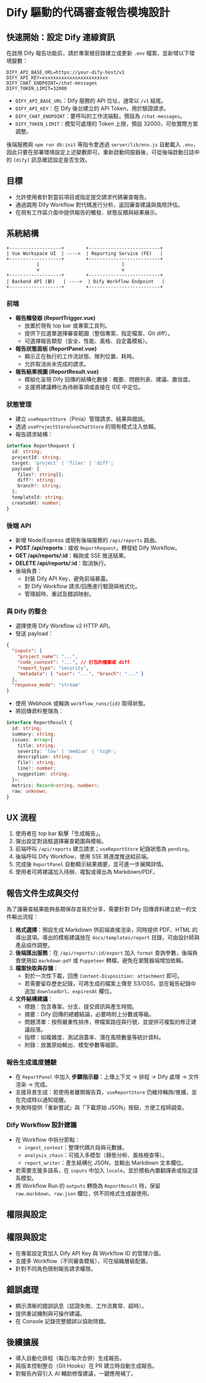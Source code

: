 # Dify 驅動的代碼審查報告模塊設計

## 快速開始：設定 Dify 連線資訊

在啟用 Dify 報告功能前，請於專案根目錄建立或更新 `.env` 檔案，並新增以下環境變數：

```
DIFY_API_BASE_URL=https://your-dify-host/v1
DIFY_API_KEY=xxxxxxxxxxxxxxxxxxxxxxxx
DIFY_CHAT_ENDPOINT=/chat-messages
DIFY_TOKEN_LIMIT=32000
```

* `DIFY_API_BASE_URL`：Dify 服務的 API 位址，通常以 `/v1` 結尾。
* `DIFY_API_KEY`：在 Dify 後台建立的 API Token，用於驗證請求。
* `DIFY_CHAT_ENDPOINT`：要呼叫的工作流端點，預設為 `/chat-messages`。
* `DIFY_TOKEN_LIMIT`：模型可處理的 Token 上限，預設 32000，可依實際方案調整。

後端服務與 `npm run db:init` 等指令會透過 `server/lib/env.js` 自動載入 `.env`，因此只要在部署環境設定上述變數即可。重新啟動伺服器後，可從後端啟動日誌中的 `[dify]` 訊息確認設定是否生效。

## 目標

* 允許使用者針對當前項目或指定提交請求代碼審查報告。
* 通過調用 Dify Workflow 對代碼進行分析，返回審查建議與風險評估。
* 在現有工作區介面中提供報告的觸發、狀態反饋與結果展示。

## 系統結構

```
+-------------------+        +--------------------------+
| Vue Workspace UI  | ---->  | Reporting Service (FE)   |
+-------------------+        +--------------------------+
           |                              |
           v                              v
+-------------------+        +--------------------------+
| Backend API (新)   | ---->  | Dify Workflow Endpoint   |
+-------------------+        +--------------------------+
```

### 前端

* **報告觸發器 (ReportTrigger.vue)**
  * 放置於現有 top bar 或專案工具列。
  * 提供下拉選單選擇審查範圍（整個專案、指定檔案、Git diff）。
  * 可選擇報告類型（安全、性能、風格、自定義模板）。
* **報告狀態面板 (ReportPanel.vue)**
  * 顯示正在執行的工作流狀態、隊列位置、耗時。
  * 允許取消尚未完成的請求。
* **報告結果視圖 (ReportResult.vue)**
  * 模組化呈現 Dify 回傳的結構化數據：概要、問題列表、建議、置信度。
  * 支援將建議轉化為待辦事項或直接在 IDE 中定位。

### 狀態管理

* 建立 `useReportStore`（Pinia）管理請求、結果與錯誤。
* 透過 `useProjectStore`/`useChatStore` 的現有模式注入依賴。
* 報告請求結構：

```ts
interface ReportRequest {
  id: string;
  projectId: string;
  target: 'project' | 'files' | 'diff';
  payload: {
    files?: string[];
    diff?: string;
    branch?: string;
  };
  templateId: string;
  createdAt: number;
}
```

### 後端 API

* 新增 Node/Express 或現有後端服務的 `/api/reports` 路由。
* **POST /api/reports**：接收 `ReportRequest`，轉發給 Dify Workflow。
* **GET /api/reports/:id**：輪詢或 SSE 推送結果。
* **DELETE /api/reports/:id**：取消執行。
* 後端負責：
  * 封裝 Dify API Key，避免前端暴露。
  * 對 Dify Workflow 請求/回應進行驗證與格式化。
  * 管理超時、重試及錯誤映射。

### 與 Dify 的整合

* 選擇使用 Dify Workflow v2 HTTP API。
* 發送 payload：

```json
{
  "inputs": {
    "project_name": "...",
    "code_context": "...", // 打包的檔案或 diff
    "report_type": "security",
    "metadata": { "user": "...", "branch": "..." }
  },
  "response_mode": "stream"
}
```

* 使用 Webhook 或輪詢 `workflow_runs/{id}` 取得狀態。
* 將回傳資料整理為：

```ts
interface ReportResult {
  id: string;
  summary: string;
  issues: Array<{
    title: string;
    severity: 'low' | 'medium' | 'high';
    description: string;
    file?: string;
    line?: number;
    suggestion: string;
  }>;
  metrics: Record<string, number>;
  raw: unknown;
}
```

## UX 流程

1. 使用者在 top bar 點擊「生成報告」。
2. 彈出設定對話框選擇審查範圍與模板。
3. 前端呼叫 `/api/reports` 建立請求；`useReportStore` 紀錄狀態為 `pending`。
4. 後端呼叫 Dify Workflow，使用 SSE 將進度推送給前端。
5. 完成後 `ReportPanel` 自動顯示結果摘要，並可進一步展開詳情。
6. 使用者可將建議加入待辦、複製或導出為 Markdown/PDF。

## 報告文件生成與交付

為了讓審查結果能夠長期保存並易於分享，需要針對 Dify 回傳資料建立統一的文件輸出流程：

1. **格式選擇**：預設生成 Markdown 供前端直接渲染，同時提供 PDF、HTML 的導出選項。導出的模板建議放在 `docs/templates/report` 目錄，可由設計師與產品協作調整。
2. **後端匯出服務**：在 `/api/reports/:id/export` 加入 `format` 查詢參數，後端負責使用如 `markdown-pdf` 或 `Puppeteer` 轉檔，避免在瀏覽器端增加依賴。
3. **檔案快取與存儲**：
   * 對於一次性下載，回應 `Content-Disposition: attachment` 即可。
   * 若需要留存歷史記錄，可將生成的檔案上傳至 S3/OSS，並在報告紀錄中追加 `downloadUrl`、`expiresAt` 欄位。
4. **文件結構建議**：
   * 標題：包含專案、分支、提交資訊與產生時間。
   * 摘要：Dify 回傳的總體結論，必要時附上分數或等級。
   * 問題清單：按照嚴重性排序，帶檔案路徑與行號，並提供可複製的修正建議段落。
   * 指標：如複雜度、測試涵蓋率、潛在風險數量等統計資料。
   * 附錄：放置原始輸出、模型參數等細節。

### 報告生成進度體驗

* 在 `ReportPanel` 中加入 **步驟指示器**：上傳上下文 → 排程 → Dify 處理 → 文件渲染 → 完成。
* 支援背景生成：若使用者離開報告頁，`useReportStore` 仍維持輪詢/推播，並在完成時以通知提醒。
* 失敗時提供「重新嘗試」與「下載原始 JSON」按鈕，方便工程師調查。

### Dify Workflow 設計建議

* 在 Workflow 中拆分節點：
  * `ingest_context`：整理代碼片段與元數據。
  * `analysis_chain`：可插入多模型（靜態分析、風格檢查等）。
  * `report_writer`：產生結構化 JSON，並輸出 Markdown 文本欄位。
* 若需要支援多語系，在 `inputs` 中加入 `locale`，並於模板內置翻譯表或指定語系模型。
* 將 Workflow Run 的 `outputs` 轉換為 `ReportResult` 時，保留 `raw.markdown`、`raw.json` 欄位，供不同格式生成器使用。

## 權限與設定

## 權限與設定

* 在專案設定頁加入 Dify API Key 與 Workflow ID 的管理介面。
* 支援多 Workflow（不同審查模板），可在組織層級配置。
* 針對不同角色限制報告請求權限。

## 錯誤處理

* 顯示清晰的錯誤訊息（認證失敗、工作流異常、超時）。
* 提供重試機制與可操作建議。
* 在 Console 記錄完整錯誤以協助除錯。

## 後續擴展

* 導入自動化排程（每日/每次合併）生成報告。
* 與版本控制整合（Git Hooks）在 PR 建立時自動生成報告。
* 對報告內容引入 AI 輔助修復建議，一鍵應用補丁。

